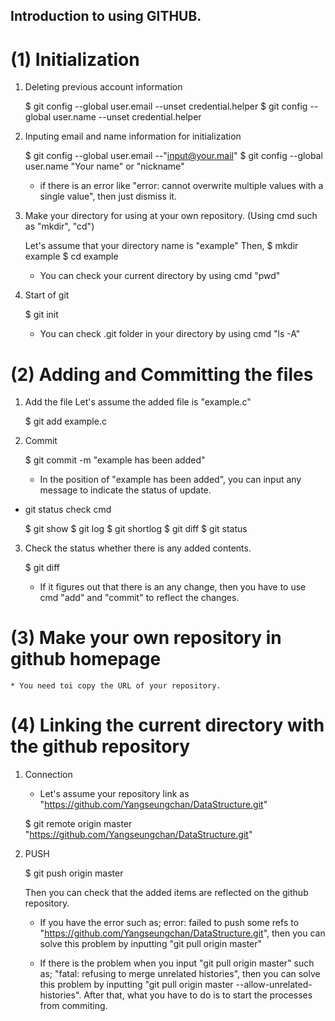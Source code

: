 ## Introduction to using GITHUB.

# (1) Initialization

1. Deleting previous account information

    $ git config --global user.email --unset credential.helper
    $ git config --global user.name --unset credential.helper

2. Inputing email and name information for initialization
    
    $ git config --global user.email --"input@your.mail"
    $ git config --global user.name "Your name" or "nickname"

    * if there is an error like "error: cannot overwrite multiple values with a single value", then just dismiss it.

3.  Make your directory for using at your own repository. (Using cmd such as "mkdir", "cd")

    Let's assume that your directory name is "example" Then,
    $ mkdir example
    $ cd example
    
    * You can check your current directory by using cmd "pwd"

4. Start of git

    $ git init 
    
    * You can check .git folder in your directory by using cmd "ls -A"


# (2) Adding and Committing the files

1. Add the file
    Let's assume the added file is "example.c"

    $ git add example.c

2. Commit

    $ git commit -m "example has been added"

    * In the position of "example has been added", you can input any message to indicate the status of update.


* git status check cmd

    $ git show
    $ git log
    $ git shortlog
    $ git diff
    $ git status

3. Check the status whether there is any added contents.

    $ git diff

    * If it figures out that there is an any change, then you have to use cmd "add" and "commit" to reflect the changes.

# (3) Make your own repository in github homepage

    * You need toi copy the URL of your repository.

# (4) Linking the current directory with the github repository

1. Connection  
    * Let's assume your repository link as "https://github.com/Yangseungchan/DataStructure.git"

    $ git remote origin master "https://github.com/Yangseungchan/DataStructure.git"

2. PUSH

    $ git push origin master

    Then you can check that the added items are reflected on the github repository.

    * If you have the error such as; error: failed to push some refs to "https://github.com/Yangseungchan/DataStructure.git", then
    you can solve this problem by inputting "git pull origin master"

    * If there is the problem when you input "git pull origin master" such as; "fatal: refusing to merge unrelated histories", then
    you can solve this problem by inputting "git pull origin master --allow-unrelated-histories". After that, what you have to do is to start the processes
    from commiting.
     
  





    

    






